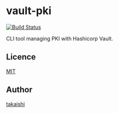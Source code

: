 # vault-pki

[![Build Status](https://travis-ci.org/takaishi/vault-pki.svg?branch=master)](https://travis-ci.org/takaishi/vault-pki)

CLI tool managing PKI with Hashicorp Vault.

## Licence

[MIT](https://github.com/tcnksm/tool/blob/master/LICENCE)

## Author

[takaishi](https://github.com/takaishi)